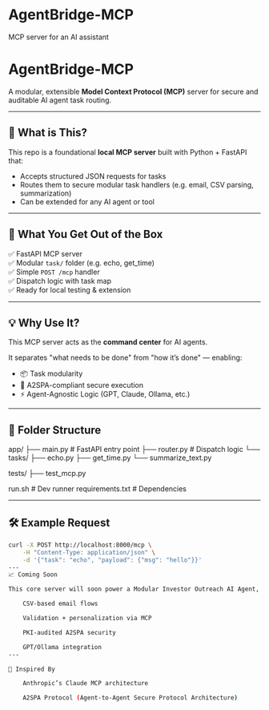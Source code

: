 # AgentBridge-MCP
MCP server for an AI assistant

# AgentBridge-MCP

A modular, extensible **Model Context Protocol (MCP)** server for secure and auditable AI agent task routing.

---

## 🔧 What is This?

This repo is a foundational **local MCP server** built with Python + FastAPI that:

- Accepts structured JSON requests for tasks
- Routes them to secure modular task handlers (e.g. email, CSV parsing, summarization)
- Can be extended for any AI agent or tool

---

## 🚀 What You Get Out of the Box

✅ FastAPI MCP server  
✅ Modular `task/` folder (e.g. echo, get_time)  
✅ Simple `POST /mcp` handler  
✅ Dispatch logic with task map  
✅ Ready for local testing & extension

---

## 💡 Why Use It?

This MCP server acts as the **command center** for AI agents.

It separates "what needs to be done" from "how it’s done" — enabling:
- 📦 Task modularity
- 🔐 A2SPA-compliant secure execution
- ⚡ Agent-Agnostic Logic (GPT, Claude, Ollama, etc.)

---

## 📁 Folder Structure

app/
├── main.py # FastAPI entry point
├── router.py # Dispatch logic
└── tasks/
├── echo.py
├── get_time.py
└── summarize_text.py

tests/
├── test_mcp.py

run.sh # Dev runner
requirements.txt # Dependencies



---

## 🛠 Example Request

```bash
curl -X POST http://localhost:8000/mcp \
    -H "Content-Type: application/json" \
    -d '{"task": "echo", "payload": {"msg": "hello"}}'
---
📈 Coming Soon

This core server will soon power a Modular Investor Outreach AI Agent, with:

    CSV-based email flows

    Validation + personalization via MCP

    PKI-audited A2SPA security

    GPT/Ollama integration
---

🧠 Inspired By

    Anthropic’s Claude MCP architecture

    A2SPA Protocol (Agent-to-Agent Secure Protocol Architecture)
